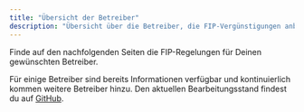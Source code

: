 ```yaml
---
title: "Übersicht der Betreiber"
description: "Übersicht über die Betreiber, die FIP-Vergünstigungen anbieten."
---
```


Finde auf den nachfolgenden Seiten die FIP-Regelungen für Deinen gewünschten Betreiber.

Für einige Betreiber sind bereits Informationen verfügbar und kontinuierlich kommen weitere Betreiber hinzu. Den aktuellen Bearbeitungsstand findest du auf [GitHub](https://github.com/orgs/fipguide/projects/3).
